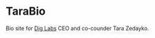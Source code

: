 # TaraBio
Bio site for <a href="https://getdiglabs.com/">Dig Labs</a> CEO and co-counder Tara Zedayko.
